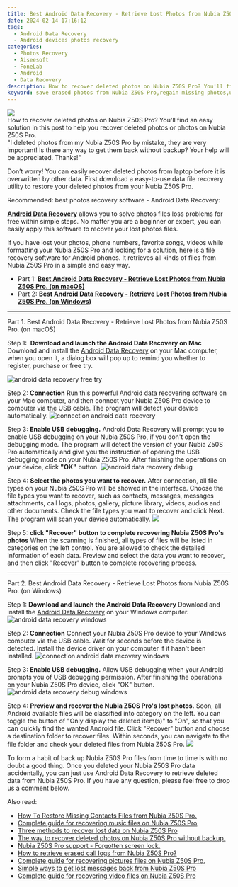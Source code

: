 ```yaml
---
title: Best Android Data Recovery - Retrieve Lost Photos from Nubia Z50S Pro.
date: 2024-02-14 17:16:12
tags: 
  - Android Data Recovery
  - Android devices photos recovery
categories: 
  - Photos Recovery
  - Aiseesoft
  - FoneLab
  - Android
  - Data Recovery
description: How to recover deleted photos on Nubia Z50S Pro? You'll find an easy solution in this post to help you recover deleted photos or photos on Nubia Z50S Pro.
keyword: save erased photos from Nubia Z50S Pro,regain missing photos,undelete photos from Nubia Z50S Pro,restore deleted photos on Nubia Z50S Pro,unerase photos,recover lost photos from Nubia Z50S Pro,Nubia Z50S Pro all photos delete,Nubia Z50S Pro photos recovery software,get back deleted photos from Nubia Z50S Pro android,Nubia Z50S Pro reset but recover photos,how to retrieve deleted photos from my Nubia Z50S Pro,Nubia Z50S Pro retrieve deleted photos
---
```


<img src="https://img0mobiles.techidaily.com/images/best-assets/devices/nubia/nubia-z50s-pro/4.jpg" class="atpl-imgstyle"  />

<div class="atpl-content atpl-for-fonelab-android recover-photos">

<div class="atpl-post-description-part-1">
How to recover deleted photos on Nubia Z50S Pro? You'll find an easy solution in this post to help you recover deleted photos or photos on Nubia Z50S Pro.
</div>



<div class="atpl-post-description-part-2">
<div class="tpl-content-sub-paragraph-question">
  "I deleted photos from my Nubia Z50S Pro  by mistake, they are very important! Is there any way to get them back without backup? Your help will be appreciated. Thanks!"
</div>
<div class="tpl-content-sub-paragraph-content">
<p>
  Don’t worry! You can easily recover deleted photos from laptop before it is overwritten by other data. First download a easy-to-use data file recovery utility to restore your deleted photos from your Nubia Z50S Pro.
</p>
</div>
</div>

<div class="atpl-post-description-part-3">
<div class="tpl-content-sub-paragraph-title">
  Recommended: best photos recovery software - Android Data Recovery:
</div>
<div class="tpl-content-sub-paragraph-content">
  <p>
    <a href="https://tools.techidaily.com/aiseesoft-android-data-recovery/" target="_blank" rel="noopener"><strong>Android Data Recovery</strong></a> allows you to solve photos files loss problems for free within simple steps. No matter you are a beginner or expert, you can easily apply this software to recover your lost photos files.
  </p>
</div>
<div class="tpl-content-sub-paragraph-content">
    <p>
      If you have lost your photos, phone numbers, favorite songs, videos while formatting your Nubia Z50S Pro and looking for a solution, here is a file recovery software for Android phones. It retrieves all kinds of files from Nubia Z50S Pro in a simple and easy way.
    </p>
</div>
</div>

<ul>
  <li>Part 1: <strong><a href="#p1"> Best Android Data Recovery - Retrieve Lost Photos from Nubia Z50S Pro.  (on macOS)</a></strong></li>
  <li>Part 2: <strong><a href="#p2"> Best Android Data Recovery - Retrieve Lost Photos from Nubia Z50S Pro.  (on Windows)</a></strong></li>
</ul>




<!-- Part 1 -->
<a id="p1" name="p1" ></a><hr>

<div>
  <span class="atpl-step-part-style">Part 1. Best Android Data Recovery - Retrieve Lost Photos from Nubia Z50S Pro. (on macOS)</span>
</div>  

<span class="atpl-stepstyle-a"><span>Step 1: </span></span> <strong>Download and launch the Android Data Recovery on Mac</strong>
Download and install the <a href="https://tools.techidaily.com/aiseesoft-android-data-recovery/" target="_blank" rel="noopener">Android Data Recovery</a> on your Mac computer, when you open it, a dialog box will pop up to remind you whether to register, purchase or free try.

<img src="https://tools.techidaily.com/images/apps/aiseesoft/android-data-recovery/mac-free-try.png" class="atpl-imgstyle" alt="android data recovery free try" />

<span class="atpl-stepstyle-a"><span>Step 2: </span></span> <strong>Connection</strong>
Run this powerful Android data recovering software on your Mac computer, and then connect your Nubia Z50S Pro device to computer via the USB cable. The program will detect your device automatically.
<img src="https://tools.techidaily.com/images/apps/aiseesoft/android-data-recovery/mac-connection-interface.jpg" class="atpl-imgstyle" alt="connection android data recovery" />

<span class="atpl-stepstyle-a"><span>Step 3: </span></span> <strong>Enable USB debugging.</strong>
Android Data Recovery will prompt you to enable USB debugging on your Nubia Z50S Pro, if you don't open the debugging mode. The program will detect the version of your Nubia Z50S Pro automatically and give you the instruction of opening the USB debugging mode on your Nubia Z50S Pro. After finishing the operations on your device, click <strong>"OK"</strong> button.
<img src="https://tools.techidaily.com/images/apps/aiseesoft/android-data-recovery/mac-android-usb-debug.jpg"  class="atpl-imgstyle" alt="android data recovery debug" />

<span class="atpl-stepstyle-a"><span>Step 4: </span></span> <strong>Select the photos you want to recover.</strong>
After connection, all file types on your Nubia Z50S Pro will be showed in the interface. Choose the file types you want to recover, such as contacts, messages, messages attachments, call logs, photos, gallery, picture library, videos, audios and other documents. Check the file types you want to recover and click Next. The program will scan your device automatically.
<img src="https://tools.techidaily.com/images/apps/aiseesoft/android-data-recovery/mac-choose-type-photos.jpg" class="atpl-imgstyle"  />

<span class="atpl-stepstyle-a"><span>Step 5: </span></span> <strong>click "Recover" button to  complete recovering Nubia Z50S Pro's photos</strong>
When the scanning is finished, all types of files will be listed in categories on the left control. You are allowed to check the detailed information of each data. Preview and select the data you want to recover, and then click "Recover" button to complete recovering process.


<a id="p2" name="p2"></a><hr>

<!-- Part 2 -->
<div>
  <span class="atpl-step-part-style">Part 2. Best Android Data Recovery - Retrieve Lost Photos from Nubia Z50S Pro. (on Windows)</span>
</div>

<span class="atpl-stepstyle-a"><span>Step 1: </span></span> <strong>Download and launch the Android Data Recovery</strong>
Download and install the <a href="https://tools.techidaily.com/aiseesoft-android-data-recovery/" target="_blank" rel="noopener">Android Data Recovery</a> on your Windows computer.
<img src="https://tools.techidaily.com/images/apps/aiseesoft/android-data-recovery/win-start-interface.png"  class="atpl-imgstyle" alt="android data recovery windows" />

<span class="atpl-stepstyle-a"><span>Step 2: </span></span> <strong>Connection</strong>
Connect your Nubia Z50S Pro device to your Windows computer via the USB cable. Wait for seconds before the device is detected. Install the device driver on your computer if it hasn't been installed.
<img src="https://tools.techidaily.com/images/apps/aiseesoft/android-data-recovery/win-connection-interface.png" class="atpl-imgstyle" alt="connection android data recovery windows" />

<span class="atpl-stepstyle-a"><span>Step 3: </span></span> <strong>Enable USB debugging.</strong>
Allow USB debugging when your Android prompts you of USB debugging permission. After finishing the operations on your Nubia Z50S Pro device, click "OK" button.
<img src="https://tools.techidaily.com/images/apps/aiseesoft/android-data-recovery/win-android-usb-debug.png" class="atpl-imgstyle" alt="android data recovery debug windows" />

<span class="atpl-stepstyle-a"><span>Step 4: </span></span> <strong>Preview and recover the Nubia Z50S Pro's lost photos.</strong>
Soon, all Android available files will be classified into category on the left. You can toggle the button of "Only display the deleted item(s)" to "On", so that you can quickly find the wanted Android file. Click "Recover" button and choose a destination folder to recover files. Within seconds, you can navigate to the file folder and check your deleted files from Nubia Z50S Pro.
<img src="https://tools.techidaily.com/images/apps/aiseesoft/android-data-recovery/win-recover-photos.png" class="atpl-imgstyle"  />

<div class="atpl-post-description-part-4">
<div class="tpl-content-sub-paragraph-normal">
  <p>
    To form a habit of back up Nubia Z50S Pro files from time to time is with no doubt a good thing. Once you deleted your Nubia Z50S Pro data accidentally, you can just use Android Data Recovery to retrieve deleted data from Nubia Z50S Pro. If you have any question, please feel free to drop us a comment below.
  </p>
</div>
</div>

<ins class="adsbygoogle"
     style="display:block"
     data-ad-client="ca-pub-7571918770474297"
     data-ad-slot="8358498916"
     data-ad-format="auto"
     data-full-width-responsive="true"></ins>

<span class="atpl-alsoreadstyle">Also read:</span>
<div><ul>
<li><a href="/how-to-restore-missing-contacts-files-from-nubia-z50s-pro-by-fonelab-android-recover-contacts/" target="_blank" rel="noopener"><u>How To  Restore Missing Contacts Files from Nubia Z50S Pro.</u></a></li>
<li><a href="/complete-guide-for-recovering-music-files-on-nubia-z50s-pro-by-fonelab-android-recover-music/" target="_blank" rel="noopener"><u>Complete guide for recovering music files on Nubia Z50S Pro</u></a></li>
<li><a href="/three-methods-to-recover-lost-data-on-nubia-z50s-pro-by-fonelab-android-recover-data/" target="_blank" rel="noopener"><u>Three methods to recover lost data on Nubia Z50S Pro</u></a></li>
<li><a href="/the-way-to-recover-deleted-photos-on-nubia-z50s-pro-without-backup-by-fonelab-android-recover-photos/" target="_blank" rel="noopener"><u>The way to recover deleted photos on Nubia Z50S Pro without backup.</u></a></li>
<li><a href="/nubia-z50s-pro-support-forgotten-screen-lock-by-drfone-android-unlock-android-unlock/" target="_blank" rel="noopener"><u>Nubia Z50S Pro support - Forgotten screen lock.</u></a></li>
<li><a href="/how-to-retrieve-erased-call-logs-from-nubia-z50s-pro-by-fonelab-android-recover-call-logs/" target="_blank" rel="noopener"><u>How to retrieve erased call logs from Nubia Z50S Pro?</u></a></li>
<li><a href="/complete-guide-for-recovering-pictures-files-on-nubia-z50s-pro-by-fonelab-android-recover-pictures/" target="_blank" rel="noopener"><u>Complete guide for recovering pictures files on Nubia Z50S Pro.</u></a></li>
<li><a href="/simple-ways-to-get-lost-messages-back-from-nubia-z50s-pro-by-fonelab-android-recover-messages/" target="_blank" rel="noopener"><u>Simple ways to get lost messages back from Nubia Z50S Pro</u></a></li>
<li><a href="/complete-guide-for-recovering-video-files-on-nubia-z50s-pro-by-fonelab-android-recover-video/" target="_blank" rel="noopener"><u>Complete guide for recovering video files on Nubia Z50S Pro</u></a></li>
</ul></div>

</div>
